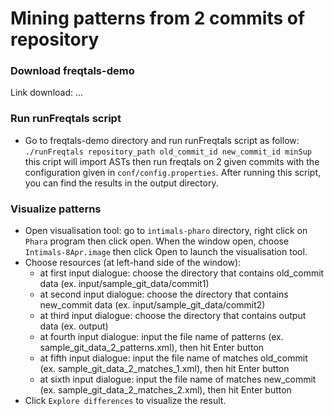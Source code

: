 # Mining patterns from 2 commits of repository #
### Download freqtals-demo
Link download: ...

### Run runFreqtals script ###
- Go to freqtals-demo directory and run runFreqtals script as follow:
    `./runFreqtals repository_path old_commit_id new_commit_id minSup`
this cript will import ASTs then run freqtals on 2 given commits with the configuration given in `conf/config.properties`. After running this script, you can find the results in the output directory.

### Visualize patterns ###
- Open visualisation tool: go to `intimals-pharo` directory, right click on `Phara` program then click open. When the window open, choose `Intimals-8Apr.image` then click Open to launch the visualisation tool.
- Choose resources (at left-hand side of the window):
	- at first input dialogue: choose the directory that contains old_commit data (ex. input/sample_git_data/commit1)
	- at second input dialogue: choose the directory that contains new_commit data (ex. input/sample_git_data/commit2)
	- at third input dialogue: choose the directory that contains output data (ex. output)
	- at fourth input dialogue: input the file name of patterns (ex. sample_git_data_2_patterns.xml), then hit Enter button
	- at fifth input dialogue: input the file name of matches old_commit (ex. sample_git_data_2_matches_1.xml), then hit Enter button
	- at sixth input dialogue: input the file name of matches new_commit (ex. sample_git_data_2_matches_2.xml), then hit Enter button
- Click `Explore differences` to visualize the result.